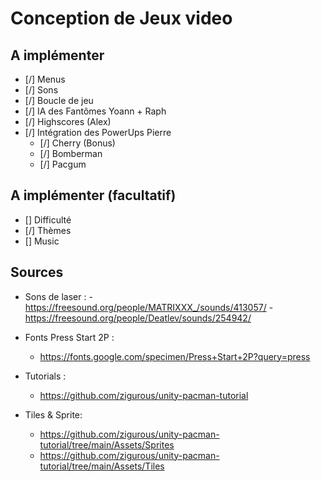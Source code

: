 # Conception de Jeux video

## A implémenter

- [/] Menus
- [/] Sons
- [/] Boucle de jeu
- [/] IA des Fantômes Yoann + Raph
- [/] Highscores (Alex)
- [/] Intégration des PowerUps Pierre
    - [/] Cherry (Bonus)
    - [/] Bomberman
    - [/] Pacgum

## A implémenter (facultatif)

- [] Difficulté
- [/] Thèmes
- [] Music

## Sources

- Sons de laser :
    	- https://freesound.org/people/MATRIXXX_/sounds/413057/
    	- https://freesound.org/people/Deatlev/sounds/254942/

- Fonts Press Start 2P :
	- https://fonts.google.com/specimen/Press+Start+2P?query=press

- Tutorials :
	- https://github.com/zigurous/unity-pacman-tutorial

- Tiles & Sprite:
	- https://github.com/zigurous/unity-pacman-tutorial/tree/main/Assets/Sprites
	- https://github.com/zigurous/unity-pacman-tutorial/tree/main/Assets/Tiles


